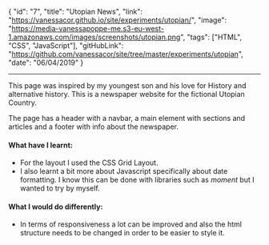 {
"id": "7",
"title": "Utopian News",
"link": "https://vanessacor.github.io/site/experiments/utopian/",
"image": "https://media-vanessapoppe-me.s3-eu-west-1.amazonaws.com/images/screenshots/utopian.png",
"tags": ["HTML", "CSS", "JavaScript"],
"gitHubLink": "https://github.com/vanessacor/site/tree/master/experiments/utopian",
"date": "06/04/2019"
}

---

This page was inspired by my youngest son and his love for History and alternative history. This is a newspaper website for the fictional Utopian Country.

The page has a header with a navbar, a main element with sections and articles and a footer with info about the newspaper.

#### What have I learnt:

- For the layout I used the CSS Grid Layout.
- I also learnt a bit more about Javascript specifically about date formatting. I know this can be done with libraries such as _moment_ but I wanted to try by myself.

#### What I would do differently:

- In terms of responsiveness a lot can be improved and also the html structure needs to be changed in order to be easier to style it.
